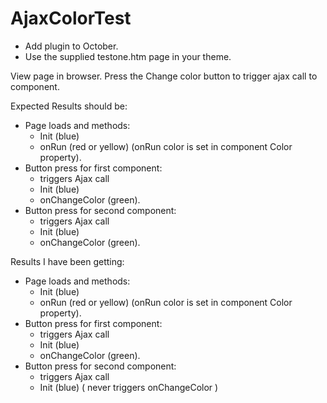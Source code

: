# AjaxColorTest

- Add plugin to October.
- Use the supplied testone.htm page in your theme.

View page in browser.
Press the Change color button to trigger ajax call to component.

Expected Results should be:
- Page loads and methods:
    - Init (blue) 
    - onRun (red or yellow) (onRun color is set in component Color property).
- Button press for first component:
    - triggers Ajax call 
    - Init (blue) 
    - onChangeColor (green).
- Button press for second component:
    - triggers Ajax call 
    - Init (blue) 
    - onChangeColor (green).


Results I have been getting:
- Page loads and methods:
    - Init (blue) 
    - onRun (red or yellow) (onRun color is set in component Color property).
- Button press for first component:
    - triggers Ajax call 
    - Init (blue) 
    - onChangeColor (green).
- Button press for second component:
    - triggers Ajax call 
    - Init (blue) ( never triggers onChangeColor )
